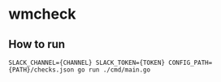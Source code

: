 # wmcheck

## How to run
```SLACK_CHANNEL={CHANNEL} SLACK_TOKEN={TOKEN} CONFIG_PATH={PATH}/checks.json go run ./cmd/main.go```
